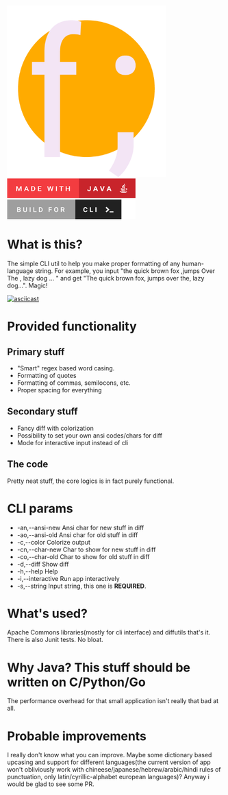 <img src="https://raw.githubusercontent.com/schvabodka-man/formatter-cli/master/img/logo.png" width="370" height="400">


<div style="display: inline-block;">
<img src="https://raw.githubusercontent.com/schvabodka-man/Custom-Badges/master/Languages/Java/png/Java%20xxxhdpi.png" width="300" height="46">
<img src="https://raw.githubusercontent.com/schvabodka-man/Custom-Badges/master/BuildFor/CLI/CLI.png" width="300" height="46">
</div>

# What is this?
The simple CLI util to help you make proper formatting of any human-language string. For example, you input "the quick brown fox ,jumps Over The , lazy dog ...   " and get "The quick brown fox, jumps over the, lazy dog...". Magic!

[![asciicast](https://asciinema.org/a/yOblXShrCh71qli5uVjwakhB5.png)](https://asciinema.org/a/yOblXShrCh71qli5uVjwakhB5)

# Provided functionality
## Primary stuff
* "Smart" regex based word casing.
* Formatting of quotes
* Formatting of commas, semilocons, etc.
* Proper spacing for everything
## Secondary stuff
* Fancy diff with colorization
* Possibility to set your own ansi codes/chars for diff
* Mode for interactive input instead of cli
## The code
Pretty neat stuff, the core logics is in fact purely functional.

# CLI params
* -an,--ansi-new <arg>   Ansi char for new stuff in diff
* -ao,--ansi-old <arg>   Ansi char for old stuff in diff
* -c,--color             Colorize output
* -cn,--char-new <arg>   Char to show for new stuff in diff
* -co,--char-old <arg>   Char to show for old stuff in diff
* -d,--diff              Show diff
* -h,--help              Help
* -i,--interactive       Run app interactively
* -s,--string <arg>      Input string, this one is **REQUIRED**. 

# What's used?
Apache Commons libraries(mostly for cli interface) and diffutils that's it. There is also Junit tests. No bloat.

# Why Java? This stuff should be written on C/Python/Go
The performance overhead for that small application isn't really that bad at all.

# Probable improvements
I really don't know what you can improve. Maybe some dictionary based upcasing and support for different languages(the current version of app won't obliviously work with chineese/japanese/hebrew/arabic/hindi rules of punctuation, only latin/cyrillic-alphabet european languages)? Anyway i would be glad to see some PR.
